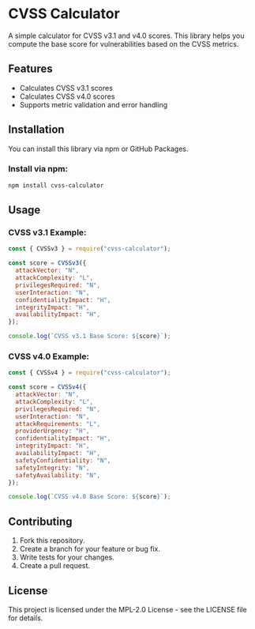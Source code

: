 # CVSS Calculator

A simple calculator for CVSS v3.1 and v4.0 scores. This library helps you compute the base score for vulnerabilities based on the CVSS metrics.

## Features

- Calculates CVSS v3.1 scores
- Calculates CVSS v4.0 scores
- Supports metric validation and error handling

## Installation

You can install this library via npm or GitHub Packages.

### Install via npm:

```bash
npm install cvss-calculator
```

## Usage

### CVSS v3.1 Example:

```js
const { CVSSv3 } = require("cvss-calculator");

const score = CVSSv3({
  attackVector: "N",
  attackComplexity: "L",
  privilegesRequired: "N",
  userInteraction: "N",
  confidentialityImpact: "H",
  integrityImpact: "H",
  availabilityImpact: "H",
});

console.log(`CVSS v3.1 Base Score: ${score}`);
```

### CVSS v4.0 Example:

```js
const { CVSSv4 } = require("cvss-calculator");

const score = CVSSv4({
  attackVector: "N",
  attackComplexity: "L",
  privilegesRequired: "N",
  userInteraction: "N",
  attackRequirements: "L",
  providerUrgency: "H",
  confidentialityImpact: "H",
  integrityImpact: "H",
  availabilityImpact: "H",
  safetyConfidentiality: "N",
  safetyIntegrity: "N",
  safetyAvailability: "N",
});

console.log(`CVSS v4.0 Base Score: ${score}`);
```

## Contributing

1. Fork this repository.
2. Create a branch for your feature or bug fix.
3. Write tests for your changes.
4. Create a pull request.

## License

This project is licensed under the MPL-2.0 License - see the LICENSE file for details.
